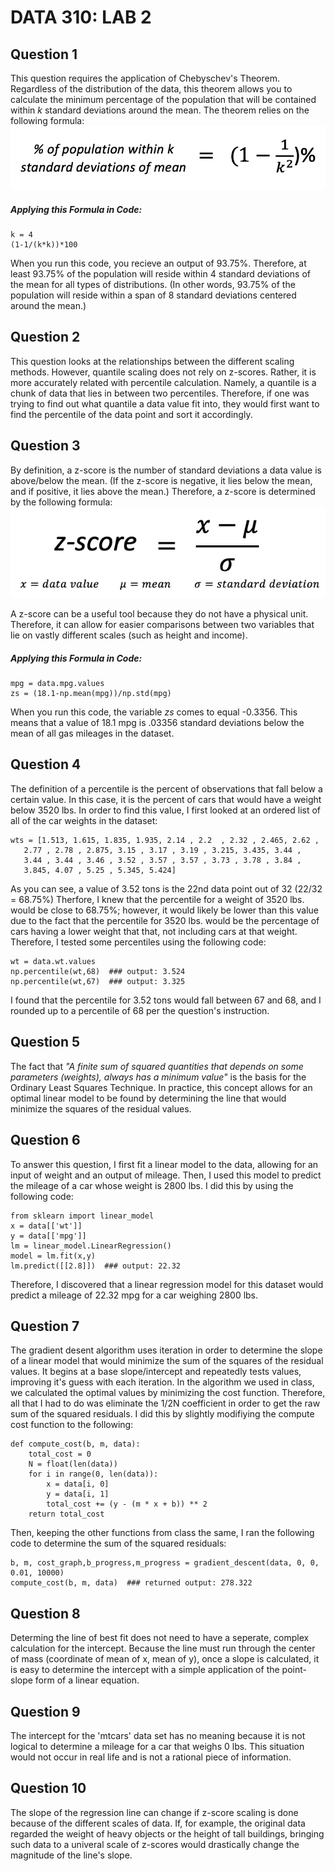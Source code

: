 # DATA 310: LAB 2
## Question 1
This question requires the application of Chebyschev's Theorem. Regardless of the distribution of the data, this theorem allows you to calculate the minimum percentage of the population that will be contained within *k* standard deviations around the mean. The theorem relies on the following formula:
![Formula](formula.png)

##### Applying this Formula in Code:

    k = 4
    (1-1/(k*k))*100

When you run this code, you recieve an output of 93.75%. Therefore, at least 93.75% of the population will reside within 4 standard deviations of the mean for all types of distributions. (In other words, 93.75% of the population will reside within a span of 8 standard deviations centered around the mean.)

## Question 2
This question looks at the relationships between the different scaling methods. However, quantile scaling does not rely on z-scores. Rather, it is more accurately related with percentile calculation. Namely, a quantile is a chunk of data that lies in between two percentiles. Therefore, if one was trying to find out what quantile a data value fit into, they would first want to find the percentile of the data point and sort it accordingly.

## Question 3
By definition, a z-score is the number of standard deviations a data value is above/below the mean. (If the z-score is negative, it lies below the mean, and if positive, it lies above the mean.) Therefore, a z-score is determined by the following formula:
![ZFormula](zformula.png)

A z-score can be a useful tool because they do not have a physical unit. Therefore, it can allow for easier comparisons between two variables that lie on vastly different scales (such as height and income).

##### Applying this Formula in Code:

    mpg = data.mpg.values
    zs = (18.1-np.mean(mpg))/np.std(mpg)

When you run this code, the variable *zs* comes to equal -0.3356. This means that a value of 18.1 mpg is .03356 standard deviations below the mean of all gas mileages in the dataset.

## Question 4
The definition of a percentile is the percent of observations that fall below a certain value. In this case, it is the percent of cars that would have a weight below 3520 lbs. In order to find this value, I first looked at an ordered list of all of the car weights in the dataset:

    wts = [1.513, 1.615, 1.835, 1.935, 2.14 , 2.2  , 2.32 , 2.465, 2.62 ,
       2.77 , 2.78 , 2.875, 3.15 , 3.17 , 3.19 , 3.215, 3.435, 3.44 ,
       3.44 , 3.44 , 3.46 , 3.52 , 3.57 , 3.57 , 3.73 , 3.78 , 3.84 ,
       3.845, 4.07 , 5.25 , 5.345, 5.424]

As you can see, a value of 3.52 tons is the 22nd data point out of 32 (22/32 = 68.75%) Therfore, I knew that the percentile for a weight of 3520 lbs. would be close to 68.75%; however, it would likely be lower than this value due to the fact that the percentile for 3520 lbs. would be the percentage of cars having a lower weight that that, not including cars at that weight. Therefore, I tested some percentiles using the following code:

    wt = data.wt.values
    np.percentile(wt,68)  ### output: 3.524
    np.percentile(wt,67)  ### output: 3.325

I found that the percentile for 3.52 tons would fall between 67 and 68, and I rounded up to a percentile of 68 per the question's instruction.

## Question 5
The fact that *"A finite sum of squared quantities that depends on some parameters (weights), always has a minimum value"* is the basis for the Ordinary Least Squares Technique. In practice, this concept allows for an optimal linear model to be found by determining the line that would minimize the squares of the residual values. 

## Question 6
To answer this question, I first fit a linear model to the data, allowing for an input of weight and an output of mileage. Then, I used this model to predict the mileage of a car whose weight is 2800 lbs. I did this by using the following code:

    from sklearn import linear_model
    x = data[['wt']]
    y = data[['mpg']]
    lm = linear_model.LinearRegression()
    model = lm.fit(x,y)
    lm.predict([[2.8]])  ### output: 22.32
    
Therefore, I discovered that a linear regression model for this dataset would predict a mileage of 22.32 mpg for a car weighing 2800 lbs.

## Question 7
The gradient desent algorithm uses iteration in order to determine the slope of a linear model that would minimize the sum of the squares of the residual values. It begins at a base slope/intercept and repeatedly tests values, improving it's guess with each iteration. In the algorithm we used in class, we calculated the optimal values by minimizing the cost function. Therefore, all that I had to do was eliminate the 1/2N coefficient in order to get the raw sum of the squared residuals. I did this by slightly modifiying the compute cost function to the following:
 
    def compute_cost(b, m, data):
        total_cost = 0
        N = float(len(data))
        for i in range(0, len(data)):
            x = data[i, 0]
            y = data[i, 1]
            total_cost += (y - (m * x + b)) ** 2
        return total_cost
        
Then, keeping the other functions from class the same, I ran the following code to determine the sum of the squared residuals:

    b, m, cost_graph,b_progress,m_progress = gradient_descent(data, 0, 0, 0.01, 10000)
    compute_cost(b, m, data)  ### returned output: 278.322



## Question 8
Determing the line of best fit does not need to have a seperate, complex calculation for the intercept. Because the line must run through the center of mass (coordinate of mean of x, mean of y), once a slope is calculated, it is easy to determine the intercept with a simple application of the point-slope form of a linear equation.

## Question 9
The intercept for the 'mtcars' data set has no meaning because it is not logical to determine a mileage for a car that weighs 0 lbs. This situation would not occur in real life and is not a rational piece of information.

## Question 10
The slope of the regression line can change if z-score scaling is done because of the different scales of data. If, for example, the original data regarded the weight of heavy objects or the height of tall buildings, bringing such data to a univeral scale of z-scores would drastically change the magnitude of the line's slope. 
